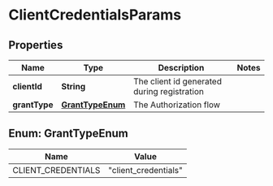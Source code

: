 

# ClientCredentialsParams


## Properties

| Name | Type | Description | Notes |
|------------ | ------------- | ------------- | -------------|
|**clientId** | **String** | The client id generated during registration |  |
|**grantType** | [**GrantTypeEnum**](#GrantTypeEnum) | The Authorization flow |  |



## Enum: GrantTypeEnum

| Name | Value |
|---- | -----|
| CLIENT_CREDENTIALS | &quot;client_credentials&quot; |



